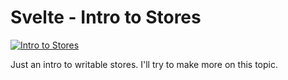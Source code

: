 # Svelte - Intro to Stores

[![Intro to Stores](https://img.youtube.com/vi/PyU7TNsStyg/0.jpg)](https://youtu.be/PyU7TNsStyg "Intro to Stores")

Just an intro to writable stores. I'll try to make more on this topic.
